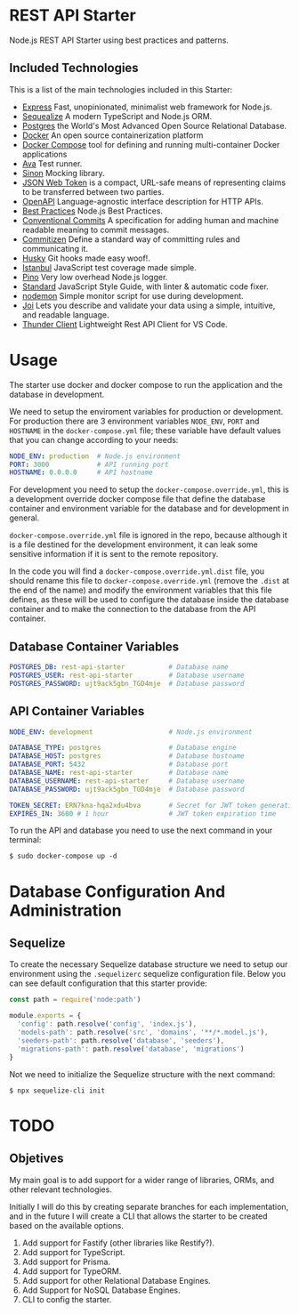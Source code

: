 # REST API Starter

Node.js REST API Starter using best practices and patterns.

## Included Technologies

This is a list of the main technologies included in this Starter:

* [Express](https://expressjs.com/) Fast, unopinionated, minimalist web framework for Node.js.
* [Sequealize](https://sequelize.org/) A modern TypeScript and Node.js ORM.
* [Postgres](https://www.postgresql.org/) the World's Most Advanced Open Source Relational Database.
* [Docker](https://www.docker.com/) An open source containerization platform
* [Docker Compose](https://docs.docker.com/compose/) tool for defining and running multi-container Docker applications
* [Ava](https://github.com/avajs/ava) Test runner.
* [Sinon](https://sinonjs.org/) Mocking library.
* [JSON Web Token](https://www.rfc-editor.org/rfc/rfc7519) is a compact, URL-safe means of representing claims to be transferred between two parties.
* [OpenAPI](https://www.openapis.org/) Language-agnostic interface description for HTTP APIs.
* [Best Practices](https://github.com/goldbergyoni/nodebestpractices) Node.js Best Practices.
* [Conventional Commits](https://www.conventionalcommits.org/) A specification for adding human and machine readable meaning to commit messages.
* [Commitizen](https://commitizen-tools.github.io/commitizen/) Define a standard way of committing rules and communicating it.
* [Husky](https://typicode.github.io/husky/) Git hooks made easy woof!.
* [Istanbul](https://istanbul.js.org/) JavaScript test coverage made simple.
* [Pino](https://getpino.io/) Very low overhead Node.js logger.
* [Standard](https://standardjs.com/) JavaScript Style Guide, with linter & automatic code fixer.
* [nodemon](https://nodemon.io/) Simple monitor script for use during development.
* [Joi](https://joi.dev/) Lets you describe and validate your data using a simple, intuitive, and readable language.
* [Thunder Client](https://www.thunderclient.com/) Lightweight Rest API Client for VS Code.

# Usage

The starter use docker and docker compose to run the application and the database in development.

We need to setup the enviroment variables for production or development. For production there are 3 environment variables `NODE_ENV`, `PORT` and `HOSTNAME` in the `docker-compose.yml` file; these variable have default values that you can change according to your needs:

```yaml
NODE_ENV: production  # Node.js environment
PORT: 3000            # API running port
HOSTNAME: 0.0.0.0     # API hostname
```

For development you need to setup the `docker-compose.override.yml`, this is a development override docker compose file that define the database container and environment variable for the database and for development in general.

`docker-compose.override.yml` file is ignored in the repo, because although it is a file destined for the development environment, it can leak some sensitive information if it is sent to the remote repository.

In the code you will find a `docker-compose.override.yml.dist` file, you should rename this file to `docker-compose.override.yml` (remove the `.dist` at the end of the name) and modify the environment variables that this file defines, as these will be used to configure the database inside the database container and to make the connection to the database from the API container.

## Database Container Variables

```yaml
POSTGRES_DB: rest-api-starter           # Database name
POSTGRES_USER: rest-api-starter         # Database username
POSTGRES_PASSWORD: ujt9ack5gbn_TGD4mje  # Database password
```

## API Container Variables

```yaml
NODE_ENV: development                   # Node.js environment

DATABASE_TYPE: postgres                 # Database engine
DATABASE_HOST: postgres                 # Database hostname
DATABASE_PORT: 5432                     # Database port
DATABASE_NAME: rest-api-starter         # Database name
DATABASE_USERNAME: rest-api-starter     # Database username
DATABASE_PASSWORD: ujt9ack5gbn_TGD4mje  # Database password

TOKEN_SECRET: ERN7kna-hqa2xdu4bva       # Secret for JWT token generation
EXPIRES_IN: 3600 # 1 hour               # JWT token expiration time
```

To run the API and database you need to use the next command in your terminal:

```shell
$ sudo docker-compose up -d
```

# Database Configuration And Administration

## Sequelize

To create the necessary Sequelize database structure we need to setup our 
environment using the `.sequelizerc` sequelize configuration file. Below you 
can see default configuration that this starter provide:

```js
const path = require('node:path')

module.exports = {
  'config': path.resolve('config', 'index.js'),
  'models-path': path.resolve('src', 'domains', '**/*.model.js'),
  'seeders-path': path.resolve('database', 'seeders'),
  'migrations-path': path.resolve('database', 'migrations')
}
```

Not we need to initialize the Sequelize structure with the next command:

```shell
$ npx sequelize-cli init
```

# TODO

## Objetives

My main goal is to add support for a wider range of libraries, ORMs, and other relevant technologies.

Initially I will do this by creating separate branches for each implementation, and in the future I will create a CLI that allows the starter to be created based on the available options.

1. Add support for Fastify (other libraries like Restify?).
2. Add support for TypeScript.
3. Add support for Prisma.
4. Add support for TypeORM.
5. Add support for other Relational Database Engines.
6. Add Support for NoSQL Database Engines.
7. CLI to config the starter.

